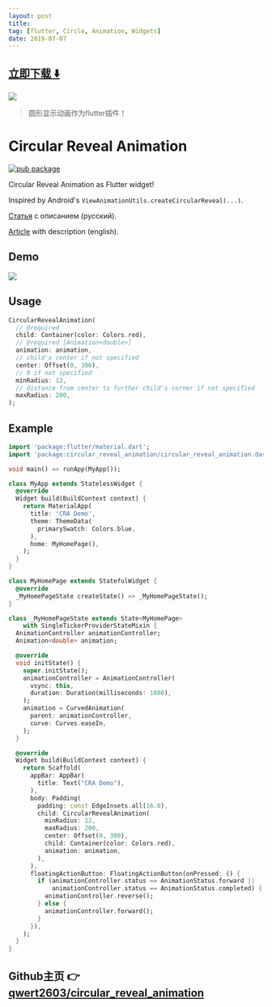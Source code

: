 ```yaml
---
layout: post
title:  
tag: [flutter, Circle, Animation, Widgets]
date: 2019-07-07
---
```


 


## [立即下载 ️⬇️ ](https://codeload.github.com/qwert2603/circular_reveal_animation/zip/master) 


 
![](https://flutterawesome.com/content/images/2019/05/CircularRevealAnimation.gif)
 
>
> 圆形显示动画作为flutter插件！
>

 
# Circular Reveal Animation

[![pub package](https://img.shields.io/pub/v/circular_reveal_animation.svg)](https://pub.dartlang.org/packages/circular_reveal_animation)

Circular Reveal Animation as Flutter widget!

Inspired by Android's `ViewAnimationUtils.createCircularReveal(...)`.

[Статья](https://habr.com/post/452072/) с описанием (русский).

[Article](https://medium.com/flutter-community/how-to-implement-circularrevealanimation-as-flutter-library-and-publish-it-on-pub-dev-on-the-way-34e8cd21a46) with description (english).

## Demo

![](https://github.com/qwert2603/circular_reveal_animation/blob/master/art/device20190516131715%20(1).gif)

## Usage

```dart
CircularRevealAnimation(
  // @required
  child: Container(color: Colors.red),
  // @required [Animation<double>]
  animation: animation,
  // child's center if not specified
  center: Offset(0, 300),
  // 0 if not specified
  minRadius: 12,
  // distance from center to further child's corner if not specified
  maxRadius: 200,
);
```

## Example

```dart
import 'package:flutter/material.dart';
import 'package:circular_reveal_animation/circular_reveal_animation.dart';

void main() => runApp(MyApp());

class MyApp extends StatelessWidget {
  @override
  Widget build(BuildContext context) {
    return MaterialApp(
      title: 'CRA Demo',
      theme: ThemeData(
        primarySwatch: Colors.blue,
      ),
      home: MyHomePage(),
    );
  }
}

class MyHomePage extends StatefulWidget {
  @override
  _MyHomePageState createState() => _MyHomePageState();
}

class _MyHomePageState extends State<MyHomePage>
    with SingleTickerProviderStateMixin {
  AnimationController animationController;
  Animation<double> animation;

  @override
  void initState() {
    super.initState();
    animationController = AnimationController(
      vsync: this,
      duration: Duration(milliseconds: 1000),
    );
    animation = CurvedAnimation(
      parent: animationController,
      curve: Curves.easeIn,
    );
  }

  @override
  Widget build(BuildContext context) {
    return Scaffold(
      appBar: AppBar(
        title: Text("CRA Demo"),
      ),
      body: Padding(
        padding: const EdgeInsets.all(16.0),
        child: CircularRevealAnimation(
          minRadius: 12,
          maxRadius: 200,
          center: Offset(0, 300),
          child: Container(color: Colors.red),
          animation: animation,
        ),
      ),
      floatingActionButton: FloatingActionButton(onPressed: () {
        if (animationController.status == AnimationStatus.forward ||
            animationController.status == AnimationStatus.completed) {
          animationController.reverse();
        } else {
          animationController.forward();
        }
      }),
    );
  }
}

```

## Github主页 👉[qwert2603/circular_reveal_animation](http://github.com/qwert2603/circular_reveal_animation)